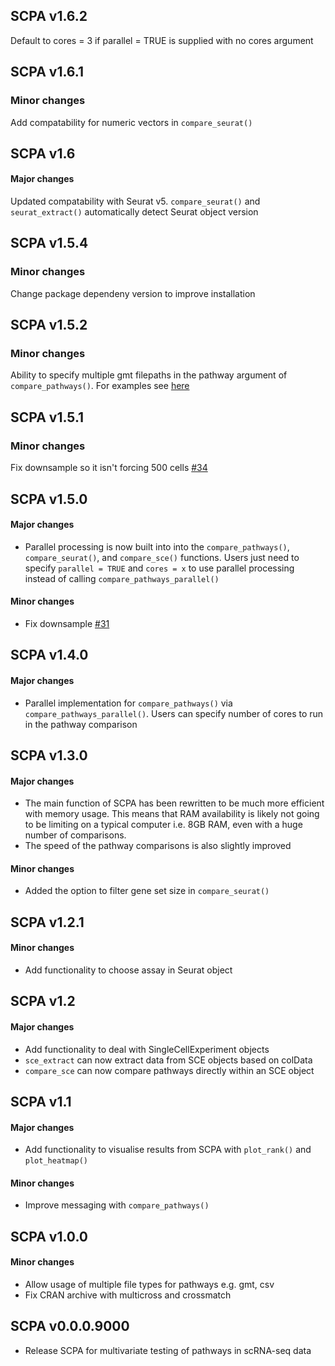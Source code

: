 ## SCPA v1.6.2

Default to cores = 3 if parallel = TRUE is supplied with no cores argument

## SCPA v1.6.1

### Minor changes

Add compatability for numeric vectors in `compare_seurat()`

## SCPA v1.6

#### Major changes

Updated compatability with Seurat v5. `compare_seurat()` and `seurat_extract()` automatically detect Seurat object version

## SCPA v1.5.4

### Minor changes

Change package dependeny version to improve installation

## SCPA v1.5.2

### Minor changes

Ability to specify multiple gmt filepaths in the pathway argument of `compare_pathways()`. For
examples see [here](https://jackbibby1.github.io/SCPA/articles/using_gene_sets.html#using-a-gmt-file)

## SCPA v1.5.1

### Minor changes

Fix downsample so it isn't forcing 500 cells [#34](https://github.com/jackbibby1/SCPA/issues/34)

## SCPA v1.5.0

#### Major changes

- Parallel processing is now built into into the `compare_pathways()`, `compare_seurat()`,
and `compare_sce()` functions. Users just
need to specify `parallel = TRUE` and `cores = x` to use parallel processing instead of calling
`compare_pathways_parallel()`

#### Minor changes

- Fix downsample [#31](https://github.com/jackbibby1/SCPA/pull/31/commits/da5b7bf3a11abbf071ca5e2a9c5743a3a9f320fb)

## SCPA v1.4.0

#### Major changes

- Parallel implementation for `compare_pathways()` via `compare_pathways_parallel()`.
Users can specify number of cores to run in the pathway comparison

## SCPA v1.3.0

#### Major changes

- The main function of SCPA has been rewritten to be much more efficient with memory usage.
This means that RAM availability is likely not going to be limiting on a typical computer
i.e. 8GB RAM, even with a huge number of comparisons.
- The speed of the pathway comparisons is also slightly improved

#### Minor changes
- Added the option to filter gene set size in `compare_seurat()`

## SCPA v1.2.1

#### Minor changes

- Add functionality to choose assay in Seurat object

## SCPA v1.2

#### Major changes

- Add functionality to deal with SingleCellExperiment objects
- `sce_extract` can now extract data from SCE objects based on colData
- `compare_sce` can now compare pathways directly within an SCE object

## SCPA v1.1

#### Major changes

- Add functionality to visualise results from SCPA with
`plot_rank()` and `plot_heatmap()`

#### Minor changes
- Improve messaging with `compare_pathways()`

## SCPA v1.0.0

#### Minor changes

- Allow usage of multiple file types for pathways e.g. gmt, csv
- Fix CRAN archive with multicross and crossmatch

## SCPA v0.0.0.9000

- Release SCPA for multivariate testing of pathways in scRNA-seq data
